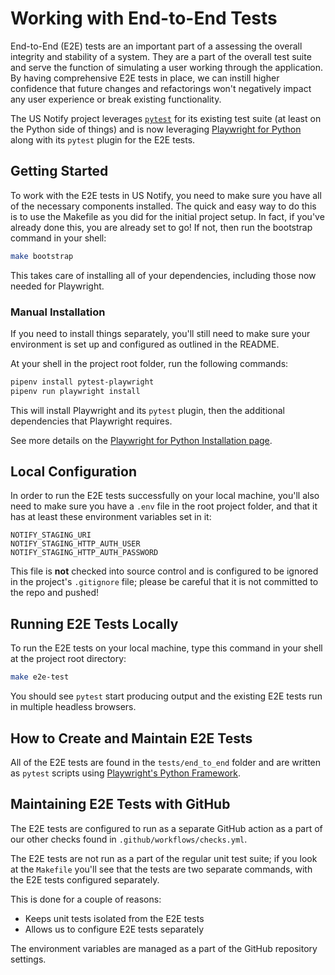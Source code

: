 # Working with End-to-End Tests

End-to-End (E2E) tests are an important part of a assessing the overall
integrity and stability of a system.  They are a part of the overall
test suite and serve the function of simulating a user working through
the application.  By having comprehensive E2E tests in place, we can
instill higher confidence that future changes and refactorings won't
negatively impact any user experience or break existing functionality.

The US Notify project leverages [`pytest`](https://pytest.org/) for its
existing test suite (at least on the Python side of things) and is now
leveraging [Playwright for Python](https://playwright.dev/python/)
along with its `pytest` plugin for the E2E tests.


## Getting Started

To work with the E2E tests in US Notify, you need to make sure you have
all of the necessary components installed.  The quick and easy way to do
this is to use the Makefile as you did for the initial project setup. In
fact, if you've already done this, you are already set to go!  If not,
then run the bootstrap command in your shell:

```sh
make bootstrap
```

This takes care of installing all of your dependencies, including those
now needed for Playwright.


### Manual Installation

If you need to install things separately, you'll still need to make sure
your environment is set up and configured as outlined in the README.

At your shell in the project root folder, run the following commands:

```sh
pipenv install pytest-playwright
pipenv run playwright install
```

This will install Playwright and its `pytest` plugin, then the
additional dependencies that Playwright requires.

See more details on the [Playwright for Python Installation page](https://playwright.dev/python/docs/intro).


## Local Configuration

In order to run the E2E tests successfully on your local machine, you'll also
need to make sure you have a `.env` file in the root project folder, and that it
has at least these environment variables set in it:

```
NOTIFY_STAGING_URI
NOTIFY_STAGING_HTTP_AUTH_USER
NOTIFY_STAGING_HTTP_AUTH_PASSWORD
```

This file is **not** checked into source control and is configured to be
ignored in the project's `.gitignore` file; please be careful that it is
not committed to the repo and pushed!


## Running E2E Tests Locally

To run the E2E tests on your local machine, type this command in your
shell at the project root directory:

```sh
make e2e-test
```

You should see `pytest` start producing output and the existing E2E
tests run in multiple headless browsers.


## How to Create and Maintain E2E Tests

All of the E2E tests are found in the `tests/end_to_end` folder and are
written as `pytest` scripts using [Playwright's Python Framework](https://playwright.dev/python/docs/writing-tests).


## Maintaining E2E Tests with GitHub

The E2E tests are configured to run as a separate GitHub action as a
part of our other checks found in `.github/workflows/checks.yml`.

The E2E tests are not run as a part of the regular unit test suite; if
you look at the `Makefile` you'll see that the tests are two separate
commands, with the E2E tests configured separately.

This is done for a couple of reasons:

- Keeps unit tests isolated from the E2E tests
- Allows us to configure E2E tests separately

The environment variables are managed as a part of the GitHub
repository settings.
